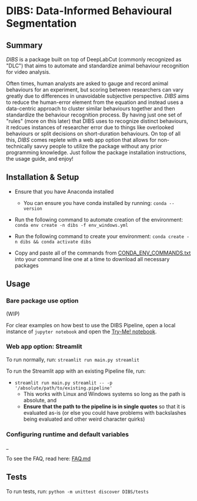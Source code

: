 # DIBS: Data-Informed Behavioural Segmentation

## Summary
*DIBS* is a package built on top of DeepLabCut (commonly recognized as "DLC") that aims to 
automate and standardize animal behaviour recognition for video analysis.

Often times, human analysts are asked to gauge and record animal behaviours for an experiment,
but scoring between researchers can vary greatly due to differences in unavoidable subjective perspective. 
*DIBS* aims to reduce the human-error element 
from the equation and instead uses a data-centric approach to cluster similar 
behaviours together and then standardize the behaviour recognition process. By having just one set 
of "rules" (more on this later) that DIBS uses to recognize distinct behaviours, it redcues instances of 
researcher error due to things like overlooked behaviours or split decisions on short-duration behaviours. 
On top of all this, *DIBS* comes replete with a web app option that allows for
non-technically savvy people to utilize the package without any prior programming knowledge.
Just follow the package installation instructions, the usage guide, and enjoy!

## Installation & Setup

- Ensure that you have Anaconda installed
  - You can ensure you have conda installed by running: `conda --version`
- Run the following command to automate creation of the environment: `conda env create -n dibs -f env_windows.yml`

- Run the following command to create your environment: `conda create -n dibs && conda activate dibs`
- Copy and paste all of the commands from [CONDA_ENV_COMMANDS.txt](./CONDA_ENV_COMMANDS.txt) into your 
  command line one at a time to download all necessary packages


## Usage

### Bare package use option

(WIP)

For clear examples on how best to use the DIBS Pipeline, open a local instance of `jupyter notebook`
and open the [Try-Me! notebook](./notebooks/TryMe.ipynb).


### Web app option: Streamlit

To run normally, run: `streamlit run main.py streamlit`

To run the Streamlit app with an existing Pipeline file, run:

  - `streamlit run main.py streamlit -- -p '/absolute/path/to/existing.pipeline'`
    - This works with Linux and Windows systems so long as the path is absolute, and
    - **Ensure that the path to the pipeline is in single quotes** so that it is evaluated as-is (or else you 
    could have problems with backslashes being evaluated and other weird character quirks)
      

### Configuring runtime and default variables



_

To see the FAQ, read here: [FAQ.md](./FAQ.md)

## Tests

To run tests, run: `python -m unittest discover DIBS/tests`

### 